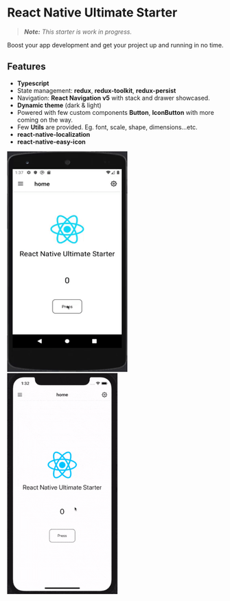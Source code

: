 # React Native Ultimate Starter
>*<b>Note:</b> This starter is work in progress.*

Boost your app development and get your project up and running in no time.

## Features

*  <b>Typescript</b>
* State management: <b>redux</b>, <b>redux-toolkit</b>, <b>redux-persist</b>
* Navigation: <b>React Navigation v5</b> with stack and drawer showcased.
* <b>Dynamic theme</b> (dark & light)
* Powered with few custom components <b>Button</b>, <b>IconButton</b> with more coming on the way.
* Few <b>Utils</b> are provided. Eg. font, scale, shape, dimensions...etc.
* <b>react-native-localization</b>
* <b>react-native-easy-icon</b>

<p float="left">
  <img src="gif/android.gif" width="280" />
  <img src="gif/ios.gif" width="257" /> 
</p>
